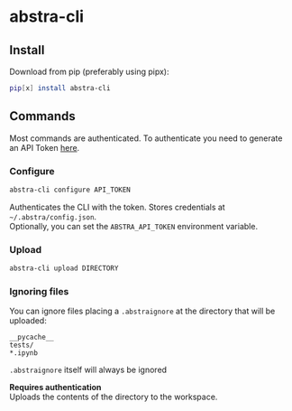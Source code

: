 # abstra-cli

## Install
Download from pip (preferably using pipx):
```sh
pip[x] install abstra-cli
```



## Commands

Most commands are authenticated. To authenticate you need to generate an API Token [here](https://forms.abstra.run/737986ce-a8ed-4c7b-bd7e-5f0b11331b66).

### Configure
``` sh
abstra-cli configure API_TOKEN
```
Authenticates the CLI with the token. Stores credentials at `~/.abstra/config.json`.  
Optionally, you can set the `ABSTRA_API_TOKEN` environment variable.

### Upload
``` sh
abstra-cli upload DIRECTORY
```

### Ignoring files

You can ignore files placing a `.abstraignore` at the directory that will be uploaded:
```
__pycache__
tests/
*.ipynb
```

`.abstraignore` itself will always be ignored

**Requires authentication**  
Uploads the contents of the directory to the workspace. 
